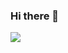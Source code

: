 ### Hi there 👋

<!--
**kswim57/kswim57** is a ✨ _special_ ✨ repository because its `README.md` (this file) appears on your GitHub profile.

Here are some ideas to get you started:

- 🔭 I’m currently working on ...
- 🌱 I’m currently learning ...
- 👯 I’m looking to collaborate on ...
- 🤔 I’m looking for help with ...
- 💬 Ask me about ...
- 📫 How to reach me: ...
- 😄 Pronouns: ...
- ⚡ Fun fact: ...
-->

<a href="https://velog.io/@sootudio" target="_blank"><img src="https://img.shields.io/badge/My Blog-000000?style=flat-square&logo=Velog&logoColor=#20C997"/></a>
